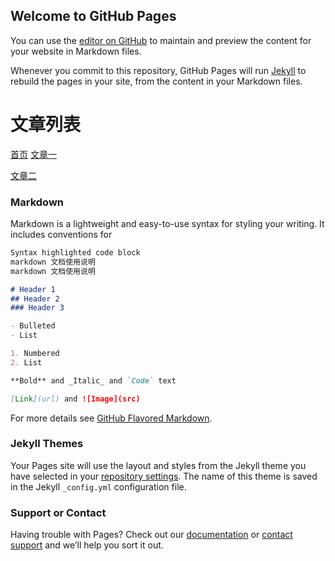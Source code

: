 ## Welcome to GitHub Pages

You can use the [editor on GitHub](https://github.com/eleksbai/eleksbai.github.io/edit/master/README.md) to maintain and preview the content for your website in Markdown files.

Whenever you commit to this repository, GitHub Pages will run [Jekyll](https://jekyllrb.com/) to rebuild the pages in your site, from the content in your Markdown files.

# 文章列表
[首页](index.md)
[文章一](/_posts/2018-01-17-hello-world.md)

[文章二](/docs/two.md)

### Markdown

Markdown is a lightweight and easy-to-use syntax for styling your writing. It includes conventions for

```markdown
Syntax highlighted code block
markdown 文档使用说明
markdown 文档使用说明

# Header 1
## Header 2
### Header 3

- Bulleted
- List

1. Numbered
2. List

**Bold** and _Italic_ and `Code` text

[Link](url) and ![Image](src)
```

For more details see [GitHub Flavored Markdown](https://guides.github.com/features/mastering-markdown/).

### Jekyll Themes

Your Pages site will use the layout and styles from the Jekyll theme you have selected in your [repository settings](https://github.com/eleksbai/eleksbai.github.io/settings). The name of this theme is saved in the Jekyll `_config.yml` configuration file.

### Support or Contact

Having trouble with Pages? Check out our [documentation](https://help.github.com/categories/github-pages-basics/) or [contact support](https://github.com/contact) and we’ll help you sort it out.

